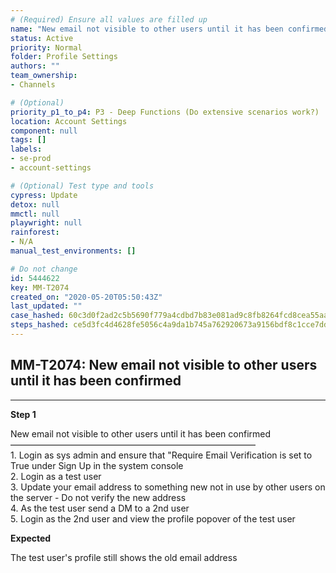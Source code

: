 ```yaml
---
# (Required) Ensure all values are filled up
name: "New email not visible to other users until it has been confirmed"
status: Active
priority: Normal
folder: Profile Settings
authors: ""
team_ownership: 
- Channels

# (Optional)
priority_p1_to_p4: P3 - Deep Functions (Do extensive scenarios work?)
location: Account Settings
component: null
tags: []
labels: 
- se-prod
- account-settings

# (Optional) Test type and tools
cypress: Update
detox: null
mmctl: null
playwright: null
rainforest: 
- N/A
manual_test_environments: []

# Do not change
id: 5444622
key: MM-T2074
created_on: "2020-05-20T05:50:43Z"
last_updated: ""
case_hashed: 60c3d0f2ad2c5b5690f779a4cdbd7b83e081ad9c8fb8264fcd8cea55aabffbf960191967aa2123dfb197e5afacc70cf0
steps_hashed: ce5d3fc4d4628fe5056c4a9da1b745a762920673a9156bdf8c1cce7ddeffa1f687ee9cb7a8a9e42be62561f2c4cd9ffd
---
```


<!-- (Auto-generated) Based on frontmatter's "key" and "name" -->

## MM-T2074: New email not visible to other users until it has been confirmed

---

**Step 1**

New email not visible to other users until it has been confirmed\
————————————————————————————\
1\. Login as sys admin and ensure that "Require Email Verification is set to True under Sign Up in the system console\
2\. Login as a test user\
3\. Update your email address to something new not in use by other users on the server - Do not verify the new address\
4\. As the test user send a DM to a 2nd user\
5\. Login as the 2nd user and view the profile popover of the test user

**Expected**

The test user's profile still shows the old email address
